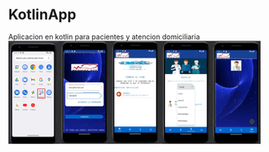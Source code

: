 # KotlinApp
Aplicacion en kotlin para pacientes y atencion domiciliaria
<img class="h-full w-full object-cover object-center" src="/imagenes/readme.jpg"></img>
